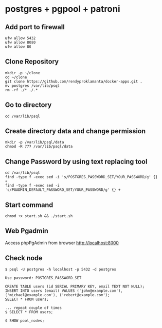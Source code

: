# postgres + pgpool + patroni

## Add port to firewall

```shell
ufw allow 5432
ufw allow 8080
ufw allow 80
```

## Clone Repository

```shell
mkdir -p ~/clone
cd ~/clone
git clone https://github.com/rendyproklamanta/docker-apps.git .
mv postgres /var/lib/psql
rm -rf ./* ./.*
```

## Go to directory

```shell
cd /var/lib/psql
```

## Create directory data and change permission

```shell
mkdir -p /var/lib/psql/data
chmod -R 777 /var/lib/psql/data
```

## Change Password by using text replacing tool

```shell
cd /var/lib/psql
find -type f -exec sed -i 's/POSTGRES_PASSWORD_SET/YOUR_PASSWORD/g' {} +
find -type f -exec sed -i 's/PGADMIN_DEFAULT_PASSWORD_SET/YOUR_PASSWORD/g' {} +
```

## Start command

```shell
chmod +x start.sh && ./start.sh
```

## Web Pgadmin

Access phpPgAdmin from browser <http://localhost:8000>

## Check node

```shell
$ psql -U postgres -h localhost -p 5432 -d postgres

Use password: POSTGRES_PASSWORD_SET

CREATE TABLE users (id SERIAL PRIMARY KEY, email TEXT NOT NULL);
INSERT INTO users (email) VALUES ('john@example.com'), ('michael@example.com'), ('robert@example.com');
SELECT * FROM users;

... repeat couple of times
$ SELECT * FROM users;

$ SHOW pool_nodes;
```
